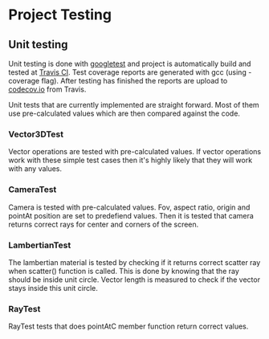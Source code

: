 # Project Testing


## Unit testing 

Unit testing is done with [googletest](https://github.com/google/googletest) and project is automatically build and tested at [Travis CI](https://travis-ci.org/). Test coverage reports are generated with gcc (using -coverage flag). After testing has finished the reports are upload to [codecov.io](https://codecov.io/) from Travis. 

Unit tests that are currently implemented are 
straight forward. Most of them use pre-calculated 
values which are then compared against the code.


### Vector3DTest

Vector operations are tested with pre-calculated values. If vector operations work with these simple test cases then it's highly likely 
that they will work with any values. 

### CameraTest

Camera is tested with pre-calculated values. Fov, aspect ratio, origin
and pointAt position are set to predefiend values. Then it is tested 
that camera returns correct rays for center and corners of the screen. 

### LambertianTest

The lambertian material is tested by checking if it returns correct 
scatter ray when scatter() function is called. This is done by 
knowing that the ray should be inside unit circle. Vector length 
is measured to check if the vector stays inside this unit circle.


### RayTest

RayTest tests  that does pointAtC member function return correct values.


